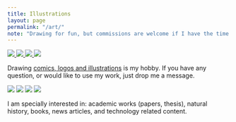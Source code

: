 ```yaml
---
title: Illustrations
layout: page
permalink: "/art/"
note: "Drawing for fun, but commissions are welcome if I have the time."
---
```


<div class="ui small images">
    <a href="/art/alonzo-and-lambda/">
    	<img src="/assets/pages/art/alonzo_and_lambda_by_kinow-d5tqvau.png">
    </a>
    <a href="/art/jean-luc-picard/">
        <img src="/assets/pages/art/jean-luc-picard-original-size.jpg">
    </a>
    <a href="/art/daienny-lima/">
        <img src="/assets/pages/art/daienny-lima-compare.jpg">
    </a>
    <a href="/art/stink-bug/">
        <img src="/assets/pages/art/stink-bug-smaller.png">
    </a>
</div>

Drawing <a href="http://kinow.deviantart.com/gallery/">comics, logos and illustrations</a>
is my hobby. If you have any question, or would like to use my work,
just drop me a message.

<div class="ui small images">
    <img src="/assets/pages/art/dog.png">
    <img src="/assets/pages/art/o-corvo.png">
    <img src="/assets/pages/art/southern-royal-albatross.png">
    <img src="/assets/pages/art/terra_celta_s_vocal_elcio_by_kinow-dau42sh.png">
</div>

I am specially interested in: academic works (papers, thesis), natural history, books, news articles,
and technology related content.
